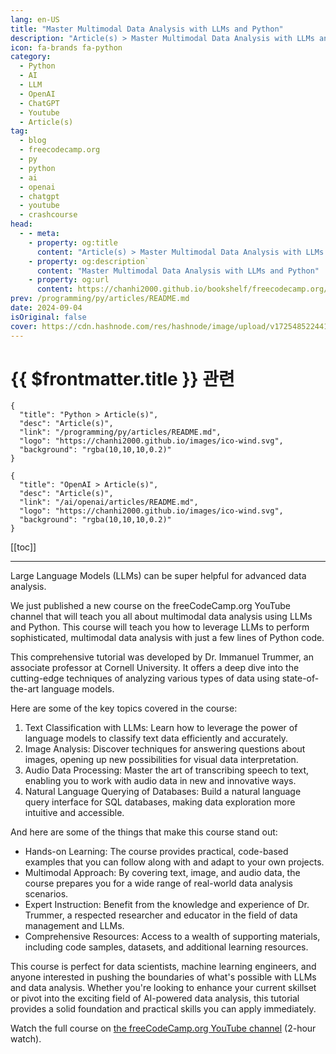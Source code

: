```yaml
---
lang: en-US
title: "Master Multimodal Data Analysis with LLMs and Python"
description: "Article(s) > Master Multimodal Data Analysis with LLMs and Python"
icon: fa-brands fa-python
category: 
  - Python
  - AI
  - LLM
  - OpenAI
  - ChatGPT
  - Youtube
  - Article(s)
tag: 
  - blog
  - freecodecamp.org
  - py
  - python
  - ai
  - openai
  - chatgpt
  - youtube
  - crashcourse
head:
  - - meta:
    - property: og:title
      content: "Article(s) > Master Multimodal Data Analysis with LLMs and Python"
    - property: og:description`
      content: "Master Multimodal Data Analysis with LLMs and Python"
    - property: og:url
      content: https://chanhi2000.github.io/bookshelf/freecodecamp.org/master-multimodal-data-analysis-with-llms-and-python.html
prev: /programming/py/articles/README.md
date: 2024-09-04
isOriginal: false
cover: https://cdn.hashnode.com/res/hashnode/image/upload/v1725485224418/61b7501f-11c6-4ba2-9864-d09d4e4ce37c.png
---
```


# {{ $frontmatter.title }} 관련

```component VPCard
{
  "title": "Python > Article(s)",
  "desc": "Article(s)",
  "link": "/programming/py/articles/README.md",
  "logo": "https://chanhi2000.github.io/images/ico-wind.svg",
  "background": "rgba(10,10,10,0.2)"
}
```

```component VPCard
{
  "title": "OpenAI > Article(s)",
  "desc": "Article(s)",
  "link": "/ai/openai/articles/README.md",
  "logo": "https://chanhi2000.github.io/images/ico-wind.svg",
  "background": "rgba(10,10,10,0.2)"
}
```

[[toc]]

---

<SiteInfo
  name="Master Multimodal Data Analysis with LLMs and Python"
  desc="Large Language Models (LLMs) can be super helpful for advanced data analysis. We just published a new course on the freeCodeCamp.org YouTube channel that will teach you all about multimodal data analysis using LLMs and Python. This course will teach ..."
  url="https://freecodecamp.org/news/master-multimodal-data-analysis-with-llms-and-python/"
  logo="https://cdn.freecodecamp.org/universal/favicons/favicon.ico"
  preview="https://cdn.hashnode.com/res/hashnode/image/upload/v1725485224418/61b7501f-11c6-4ba2-9864-d09d4e4ce37c.png"/>

Large Language Models (LLMs) can be super helpful for advanced data analysis.

We just published a new course on the freeCodeCamp.org YouTube channel that will teach you all about multimodal data analysis using LLMs and Python. This course will teach you how to leverage LLMs to perform sophisticated, multimodal data analysis with just a few lines of Python code.

This comprehensive tutorial was developed by Dr. Immanuel Trummer, an associate professor at Cornell University. It offers a deep dive into the cutting-edge techniques of analyzing various types of data using state-of-the-art language models.

Here are some of the key topics covered in the course:

1. Text Classification with LLMs: Learn how to leverage the power of language models to classify text data efficiently and accurately.
2. Image Analysis: Discover techniques for answering questions about images, opening up new possibilities for visual data interpretation.
3. Audio Data Processing: Master the art of transcribing speech to text, enabling you to work with audio data in new and innovative ways.
4. Natural Language Querying of Databases: Build a natural language query interface for SQL databases, making data exploration more intuitive and accessible.

And here are some of the things that make this course stand out:

- Hands-on Learning: The course provides practical, code-based examples that you can follow along with and adapt to your own projects.
- Multimodal Approach: By covering text, image, and audio data, the course prepares you for a wide range of real-world data analysis scenarios.
- Expert Instruction: Benefit from the knowledge and experience of Dr. Trummer, a respected researcher and educator in the field of data management and LLMs.
- Comprehensive Resources: Access to a wealth of supporting materials, including code samples, datasets, and additional learning resources.

This course is perfect for data scientists, machine learning engineers, and anyone interested in pushing the boundaries of what's possible with LLMs and data analysis. Whether you're looking to enhance your current skillset or pivot into the exciting field of AI-powered data analysis, this tutorial provides a solid foundation and practical skills you can apply immediately.

Watch the full course on [<VPIcon icon="fa-brands fa-youtube"/>the freeCodeCamp.org YouTube channel](https://youtu.be/3-4qAkFRpAk) (2-hour watch).

<VidStack src="youtube/3-4qAkFRpAk" />

